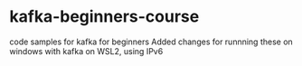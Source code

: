 # kafka-beginners-course
code samples for kafka for beginners 
Added changes for runnning these on windows with kafka on WSL2, using IPv6
